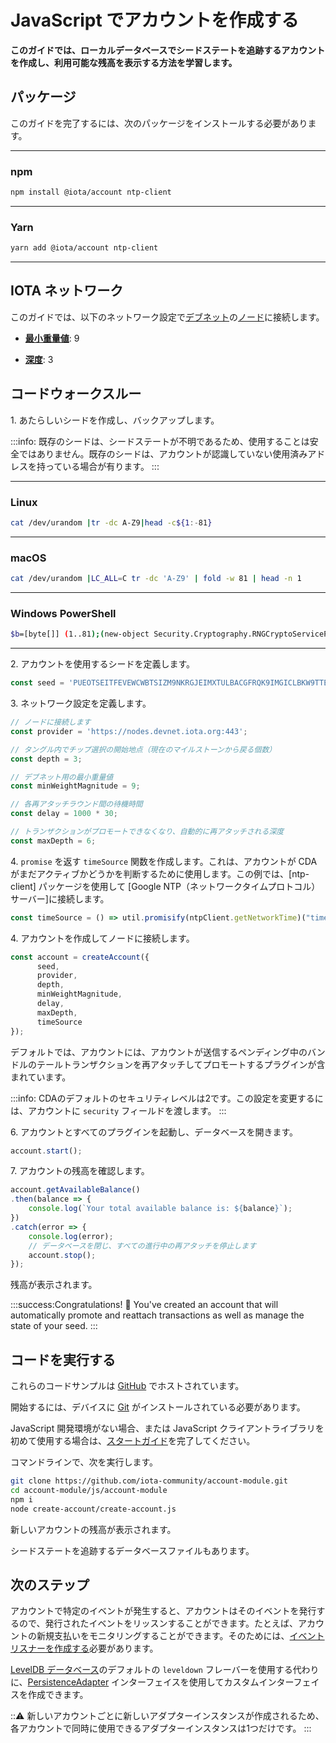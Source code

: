 # JavaScript でアカウントを作成する
<!-- # Create an account in JavaScript -->

**このガイドでは、ローカルデータベースでシードステートを追跡するアカウントを作成し、利用可能な残高を表示する方法を学習します。**
<!-- **In this guide, you create an account to keep track of your seed state in a local database and learn how to display your available balance.** -->

## パッケージ
<!-- ## Packages -->

このガイドを完了するには、次のパッケージをインストールする必要があります。
<!-- To complete this guide, you need to install the following packages: -->

--------------------
### npm
```bash
npm install @iota/account ntp-client
```
---
### Yarn
```bash
yarn add @iota/account ntp-client
```
--------------------

## IOTA ネットワーク
<!-- ## IOTA network -->

このガイドでは、以下のネットワーク設定で[デブネット](root://getting-started/0.1/network/iota-networks.md#devnet)の[ノード](root://getting-started/0.1/network/nodes.md)に接続します。
<!-- In this guide, we connect to a node on the [Devnet](root://getting-started/0.1/network/iota-networks.md#devnet) with the following network settings: -->

- **[最小重量値](root://getting-started/0.1/network/minimum-weight-magnitude.md)**: 9
<!-- - **[Minimum weight magnitude](root://getting-started/0.1/network/minimum-weight-magnitude.md)**: 9 -->

- **[深度](root://getting-started/0.1/transactions/depth.md)**: 3
<!-- - **[Depth](root://getting-started/0.1/transactions/depth.md)**: 3 -->

## コードウォークスルー
<!-- ## Code walkthrough -->

1\. あたらしいシードを作成し、バックアップします。
<!-- 1\. Create a new seed and back it up -->

:::info:
既存のシードは、シードステートが不明であるため、使用することは安全ではありません。既存のシードは、アカウントが認識していない使用済みアドレスを持っている場合が有ります。
:::
<!-- :::info: -->
<!-- Existing seeds are not safe to use because their state is unknown. As such, these seeds may have spent addresses that the account is not aware of. -->
<!-- ::: -->

--------------------
### Linux
```bash
cat /dev/urandom |tr -dc A-Z9|head -c${1:-81}
```
---
### macOS
```bash
cat /dev/urandom |LC_ALL=C tr -dc 'A-Z9' | fold -w 81 | head -n 1
```
---
### Windows PowerShell
```bash
$b=[byte[]] (1..81);(new-object Security.Cryptography.RNGCryptoServiceProvider).GetBytes($b);-join($b|%{[char[]] (65..90+57..57)[$_%27]})
```
--------------------

2\. アカウントを使用するシードを定義します。
<!-- 2\. Define the seed that your account will use -->

```js
const seed = 'PUEOTSEITFEVEWCWBTSIZM9NKRGJEIMXTULBACGFRQK9IMGICLBKW9TTEVSDQMGWKBXPVCBMMCXWMNPDX';
```

3\. ネットワーク設定を定義します。
<!-- 3\. Define your network settings -->

```js
// ノードに接続します
const provider = 'https://nodes.devnet.iota.org:443';

// タングル内でチップ選択の開始地点（現在のマイルストーンから戻る個数）
const depth = 3;

// デブネット用の最小重量値
const minWeightMagnitude = 9;

// 各再アタッチラウンド間の待機時間
const delay = 1000 * 30;

// トランザクションがプロモートできなくなり、自動的に再アタッチされる深度
const maxDepth = 6;
```

4\. `promise` を返す `timeSource` 関数を作成します。これは、アカウントが CDA がまだアクティブかどうかを判断するために使用します。この例では、[ntp-client] パッケージを使用して [Google NTP（ネットワークタイムプロトコル）サーバー]に接続します。
<!-- 4\. Create a `timeSource` function that returns a promise, which the account will use to decide if your CDAs are still active. In this example, we use the [ntp-client](https://www.npmjs.com/package/ntp-client) package to connect to the [Google NTP (network time protocol) servers](https://developers.google.com/time/faq). -->

```js
const timeSource = () => util.promisify(ntpClient.getNetworkTime)("time.google.com", 123);
```

4\. アカウントを作成してノードに接続します。
<!-- 4\. Create your account and connect it to a node -->

```js
const account = createAccount({
      seed,
      provider,
      depth,
      minWeightMagnitude,
      delay,
      maxDepth,
      timeSource
});
```

デフォルトでは、アカウントには、アカウントが送信するペンディング中のバンドルのテールトランザクションを再アタッチしてプロモートするプラグインが含まれています。
<!-- By default, the account includes a plugin that reattaches and promotes the tail transactions of any pending bundles that your account sends. -->

:::info:
CDAのデフォルトのセキュリティレベルは2です。この設定を変更するには、アカウントに `security` フィールドを渡します。
:::
<!-- :::info: -->
<!-- The default security level for CDAs is 2. You can change this setting by passing the account a `security` field. -->
<!-- ::: -->

6\. アカウントとすべてのプラグインを起動し、データベースを開きます。
<!-- 6\. Start the account and any plugins, and open the database -->

```js
account.start();
```

7\. アカウントの残高を確認します。
<!-- 7\. Check your account's balance -->

```js
account.getAvailableBalance()
.then(balance => {
    console.log(`Your total available balance is: ${balance}`);
})
.catch(error => {
    console.log(error);
    // データベースを閉じ、すべての進行中の再アタッチを停止します
    account.stop();
});
```

残高が表示されます。
<!-- You should see your balance. -->

:::success:Congratulations! :tada:
You've created an account that will automatically promote and reattach transactions as well as manage the state of your seed.
:::

## コードを実行する
<!-- ## Run the code -->

これらのコードサンプルは [GitHub](https://github.com/iota-community/account-module) でホストされています。
<!-- These code samples are hosted on [GitHub](https://github.com/iota-community/account-module). -->

開始するには、デバイスに [Git](https://git-scm.com/book/en/v2/Getting-Started-Installing-Git) がインストールされている必要があります。
<!-- To get started you need [Git](https://git-scm.com/book/en/v2/Getting-Started-Installing-Git) installed on your device. -->

JavaScript 開発環境がない場合、または JavaScript クライアントライブラリを初めて使用する場合は、[スタートガイド](../../getting-started/js-quickstart.md)を完了してください。
<!-- If you don't have a JavaScript development environment, or if this is your first time using the JavaScript client library, complete our [getting started guide](../../getting-started/js-quickstart.md). -->

コマンドラインで、次を実行します。
<!-- In the command-line, do the following: -->

```bash
git clone https://github.com/iota-community/account-module.git
cd account-module/js/account-module
npm i
node create-account/create-account.js
```

新しいアカウントの残高が表示されます。
<!-- You should see the balance of your new account. -->

シードステートを追跡するデータベースファイルもあります。
<!-- You'll also have a database file that keeps track of your seed state. -->

## 次のステップ
<!-- ## Next steps -->

アカウントで特定のイベントが発生すると、アカウントはそのイベントを発行するので、発行されたイベントをリッスンすることができます。たとえば、アカウントの新規支払いをモニタリングすることができます。そのためには、[イベントリスナーを作成する](../js/listen-to-events.md)必要があります。
<!-- After certain events happen in your account, it emits them, and allows you to listen for them. For example, you may want to monitor your account for new payments. To do so, you need to [create an event listener](../js/listen-to-events.md). -->

[LevelDB データベース](https://github.com/google/leveldb)のデフォルトの `leveldown` フレーバーを使用する代わりに、[PersistenceAdapter](https://github.com/iotaledger/iota.js/tree/next/packages/persistence#PersistenceAdapter) インターフェイスを使用してカスタムインターフェイスを作成できます。
<!-- Instead of using the default `leveldown` flavor of the [LevelDB database](https://github.com/google/leveldb), you can use the [PersistenceAdapter](https://github.com/iotaledger/iota.js/tree/next/packages/persistence#PersistenceAdapter) interface to create a custom one. -->

:::warning:
新しいアカウントごとに新しいアダプターインスタンスが作成されるため、各アカウントで同時に使用できるアダプターインスタンスは1つだけです。
:::
<!-- :::warning: -->
<!-- A new adapter instance is created for each new account, therefore you can use only one adapter instance for each account at the same time. -->
<!-- ::: -->
